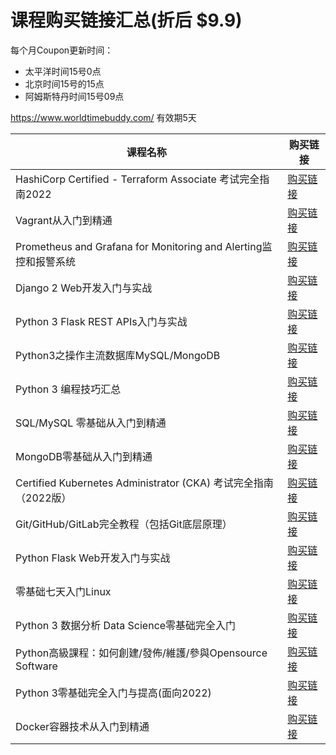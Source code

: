 # 课程购买链接汇总(折后 $9.9)

每个月Coupon更新时间：

- 太平洋时间15号0点
- 北京时间15号的15点 
- 阿姆斯特丹时间15号09点

https://www.worldtimebuddy.com/ 有效期5天

|课程名称  |   购买链接      |
|--------|-------------| 
|HashiCorp Certified - Terraform Associate 考试完全指南2022|[购买链接](https://www.udemy.com/course/terraform-basic/?couponCode=NOV-1111)| 
|Vagrant从入门到精通|[购买链接](https://www.udemy.com/course/vagrant-zh/?couponCode=NOV-1112)| 
|Prometheus and Grafana for Monitoring and Alerting监控和报警系统|[购买链接](https://www.udemy.com/course/telegraf-prometheus-grafana-cn/?couponCode=NOV-1113)| 
|Django 2 Web开发入门与实战|[购买链接](https://www.udemy.com/course/django-2-web/?couponCode=NOV-1114)| 
|Python 3 Flask REST APIs入门与实战|[购买链接](https://www.udemy.com/course/flask-rest-api/?couponCode=NOV-1115)| 
|Python3之操作主流数据库MySQL/MongoDB|[购买链接](https://www.udemy.com/course/python3-database/?couponCode=NOV-1116)| 
|Python 3 编程技巧汇总|[购买链接](https://www.udemy.com/course/python3-tips/?couponCode=NOV-1117)| 
|SQL/MySQL 零基础从入门到精通|[购买链接](https://www.udemy.com/course/sql-mysql/?couponCode=NOV-1118)| 
|MongoDB零基础从入门到精通|[购买链接](https://www.udemy.com/course/best-mongodb/?couponCode=NOV-1119)| 
|Certified Kubernetes Administrator (CKA) 考试完全指南（2022版）|[购买链接](https://www.udemy.com/course/k8s-chinese/?couponCode=NOV-1120)| 
|Git/GitHub/GitLab完全教程（包括Git底层原理）|[购买链接](https://www.udemy.com/course/git-basic/?couponCode=NOV-1121)| 
|Python Flask Web开发入门与实战|[购买链接](https://www.udemy.com/course/python-flask/?couponCode=NOV-1122)| 
|零基础七天入门Linux|[购买链接](https://www.udemy.com/course/linux-zh/?couponCode=NOV-1123)| 
|Python 3 数据分析 Data Science零基础完全入门|[购买链接](https://www.udemy.com/course/python-for-data-science/?couponCode=NOV-1124)| 
|Python高級課程：如何創建/發佈/維護/參與Opensource Software|[购买链接](https://www.udemy.com/course/python-awesome-tools/?couponCode=NOV-1125)| 
|Python 3零基础完全入门与提高(面向2022)|[购买链接](https://www.udemy.com/course/python3-chinese/?couponCode=NOV-1126)| 
|Docker容器技术从入门到精通|[购买链接](https://www.udemy.com/course/docker-china/?couponCode=NOV-1127)|